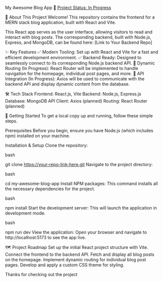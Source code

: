 My Awesome Blog App 📝
[Project Status: In Progress](https://github.com/your-repo-link-here)

👋 About This Project
Welcome! This repository contains the frontend for a MERN stack blog application, built with React and Vite.

This React app serves as the user interface, allowing visitors to read and interact with blog posts. The corresponding backend, built with Node.js, Express, and MongoDB, can be found here: [Link to Your Backend Repo]

✨ Key Features
✅ Modern Tooling: Set up with React and Vite for a fast and efficient development environment.
✅ Backend Ready: Designed to seamlessly connect to its corresponding Node.js backend API.
🚧 Dynamic Routing (In Progress): React Router will be implemented to handle navigation for the homepage, individual post pages, and more.
🚧 API Integration (In Progress): Axios will be used to communicate with the backend API and display dynamic content from the database.

🛠️ Tech Stack
Frontend: React.js, Vite
Backend: Node.js, Express.js
Database: MongoDB
API Client: Axios (planned)
Routing: React Router (planned)

🚀 Getting Started
To get a local copy up and running, follow these simple steps.

Prerequisites
Before you begin, ensure you have Node.js (which includes npm) installed on your machine.

Installation & Setup
Clone the repository:

bash

git clone https://your-repo-link-here.git
Navigate to the project directory:

bash

cd my-awesome-blog-app
Install NPM packages:
This command installs all the necessary dependencies for the project.

bash

npm install
Start the development server:
This will launch the application in development mode.

bash

npm run dev
View the application:
Open your browser and navigate to http://localhost:5173 to see the app live.

🗺️ Project Roadmap
 Set up the initial React project structure with Vite.
 Connect the frontend to the backend API.
 Fetch and display all blog posts on the homepage.
 Implement dynamic routing for individual blog post pages.
 Develop and apply a custom CSS theme for styling.

Thanks for checking out the project